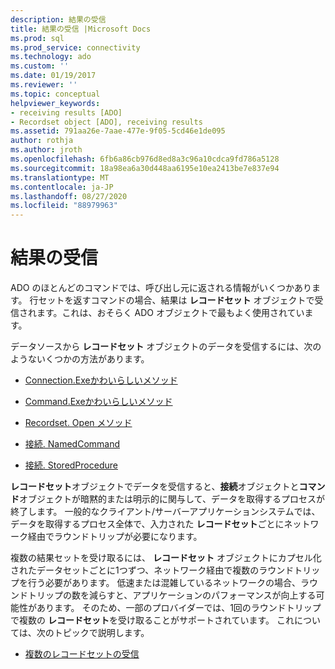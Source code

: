 ```yaml
---
description: 結果の受信
title: 結果の受信 |Microsoft Docs
ms.prod: sql
ms.prod_service: connectivity
ms.technology: ado
ms.custom: ''
ms.date: 01/19/2017
ms.reviewer: ''
ms.topic: conceptual
helpviewer_keywords:
- receiving results [ADO]
- Recordset object [ADO], receiving results
ms.assetid: 791aa26e-7aae-477e-9f05-5cd46e1de095
author: rothja
ms.author: jroth
ms.openlocfilehash: 6fb6a86cb976d8ed8a3c96a10cdca9fd786a5128
ms.sourcegitcommit: 18a98ea6a30d448aa6195e10ea2413be7e837e94
ms.translationtype: MT
ms.contentlocale: ja-JP
ms.lasthandoff: 08/27/2020
ms.locfileid: "88979963"
---
```

# <a name="receiving-results"></a>結果の受信
ADO のほとんどのコマンドでは、呼び出し元に返される情報がいくつかあります。 行セットを返すコマンドの場合、結果は **レコードセット** オブジェクトで受信されます。これは、おそらく ADO オブジェクトで最もよく使用されています。  
  
 データソースから **レコードセット** オブジェクトのデータを受信するには、次のようないくつかの方法があります。  
  
-   [Connection.Exeかわいらしいメソッド](../../../ado/guide/data/creating-and-executing-a-simple-command.md)  
  
-   [Command.Exeかわいらしいメソッド](../../../ado/guide/data/creating-and-executing-a-simple-command.md)  
  
-   [Recordset. Open メソッド](../../../ado/guide/data/creating-and-executing-a-simple-command.md)  
  
-   [接続. NamedCommand](../../../ado/guide/data/named-commands.md)  
  
-   [接続. StoredProcedure](../../../ado/guide/data/calling-a-stored-procedure-as-a-method-on-a-connection-object.md)  
  
 **レコードセット**オブジェクトでデータを受信すると、**接続**オブジェクトと**コマンド**オブジェクトが暗黙的または明示的に関与して、データを取得するプロセスが終了します。 一般的なクライアント/サーバーアプリケーションシステムでは、データを取得するプロセス全体で、入力された **レコードセット**ごとにネットワーク経由でラウンドトリップが必要になります。  
  
 複数の結果セットを受け取るには、 **レコードセット** オブジェクトにカプセル化されたデータセットごとに1つずつ、ネットワーク経由で複数のラウンドトリップを行う必要があります。 低速または混雑しているネットワークの場合、ラウンドトリップの数を減らすと、アプリケーションのパフォーマンスが向上する可能性があります。 そのため、一部のプロバイダーでは、1回のラウンドトリップで複数の **レコードセット**を受け取ることがサポートされています。 これについては、次のトピックで説明します。  
  
-   [複数のレコードセットの受信](../../../ado/guide/data/receiving-multiple-recordsets.md)
